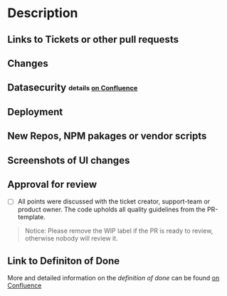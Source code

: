 # Description
<!--
  This is a template to add as many information as possible to the pull request, to help reviewer and as a checklist for you. Points to remember are set in the comments, please read and keep them in mind:
  
    - Code should be self-explanatory and share your knowledge with others
    - Document code that is not self-explanatory
    - Think about bugs and keep security in mind
    - Write tests (Unit and Integration), also for error cases
    - Main logic should hidden behind the api, never trust the client
    - Visible changes should be discussed with the UX-Team from the begining of development; they also have to accept them at the end
    - Keep the changelog up-to-date
    - Leave the code cleaner than you found it. Remove unnecessary lines. Listen to the linter.
-->

## Links to Tickets or other pull requests
<!--
Base links to copy
- https://github.com/schul-cloud/schulcloud-server/pull/????
- https://ticketsystem.schul-cloud.org/browse/SC-????
-->

## Changes
<!--
  What will the PR change?
  Short notice if a ticket exists, more detailed if not
-->

## Datasecurity <sub><sup>details [on Confluence](https://docs.schul-cloud.org/x/2S3GBg)</sup></sub>
<!--
  Notice about:
  - model changes
  - logging of user data
  - right changes
  - and other user data stuff
  If you are not sure if it is relevant, take a look at confluence or ask the data-security team.
-->

## Deployment
<!--
  Keep in mind to changes to seed data, if changes are done by migration scripts.
  Changes to the infrastructure have to discussed with the devops

  This point should includes following informations:
  - Envirement variables like FEATURE_XY=true
  - Migration scripts to run, other requirements
-->

## New Repos, NPM pakages or vendor scripts
<!--
  Keep in mind the stability, performance, activity and author.

  Describe why it is needed.
-->

## Screenshots of UI changes
<!--
  only needed for visual changes

  If visual changes exist, work together with UI/UX from beginning/ping UX with final PR
-->

## Approval for review
- [ ] All points were discussed with the ticket creator, support-team or product owner. The code upholds all quality guidelines from the PR-template.

> Notice: Please remove the WIP label if the PR is ready to review, otherwise nobody will review it.

## Link to Definiton of Done
More and detailed information on the *definition of done* can be found [on Confluence](https://docs.schul-cloud.org/pages/viewpage.action?pageId=92831762)
